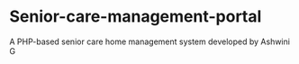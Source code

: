 # Senior-care-management-portal
A PHP-based senior care home management system developed by Ashwini G
